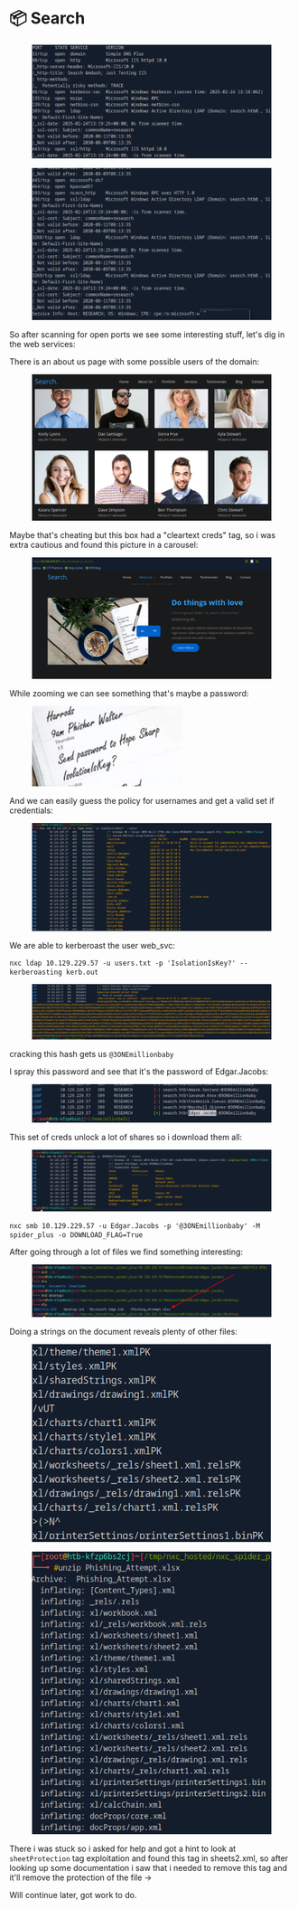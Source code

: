 # 📦 Search

<figure><img src="../../../.gitbook/assets/image (9) (1).png" alt=""><figcaption></figcaption></figure>

<figure><img src="../../../.gitbook/assets/image (1) (1) (1) (1) (1) (1) (1) (1) (1) (1) (1) (1) (1) (1).png" alt=""><figcaption></figcaption></figure>

So after scanning for open ports we see some interesting stuff, let's dig in the web services:

There is an about us page with some possible users of the domain:

<figure><img src="../../../.gitbook/assets/image (2) (1) (1) (1) (1) (1) (1) (1) (1) (1) (1) (1).png" alt=""><figcaption></figcaption></figure>

Maybe that's cheating but this box had a "cleartext creds" tag, so i was extra cautious and found this picture in a carousel:

<figure><img src="../../../.gitbook/assets/image (3) (1) (1) (1) (1) (1) (1) (1).png" alt=""><figcaption></figcaption></figure>

While zooming we can see something that's maybe a password:

<figure><img src="../../../.gitbook/assets/image (4) (1) (1) (1) (1) (1) (1).png" alt=""><figcaption></figcaption></figure>

And we can easily guess the policy for usernames and get a valid set if credentials:

<figure><img src="../../../.gitbook/assets/image (5) (1) (1) (1) (1) (1).png" alt=""><figcaption></figcaption></figure>

We are able to kerberoast the user web\_svc:

```
nxc ldap 10.129.229.57 -u users.txt -p 'IsolationIsKey?' --kerberoasting kerb.out
```

<figure><img src="../../../.gitbook/assets/image (6) (1) (1) (1) (1) (1).png" alt=""><figcaption></figcaption></figure>

cracking this hash gets us `@3ONEmillionbaby`

I spray this password and see that it's the password of Edgar.Jacobs:

<figure><img src="../../../.gitbook/assets/image (7) (1) (1) (1) (1).png" alt=""><figcaption></figcaption></figure>

This set of creds unlock a lot of shares so i download them all:

<figure><img src="../../../.gitbook/assets/image (8) (1) (1) (1).png" alt=""><figcaption></figcaption></figure>

```
nxc smb 10.129.229.57 -u Edgar.Jacobs -p '@3ONEmillionbaby' -M spider_plus -o DOWNLOAD_FLAG=True
```

After going through a lot of files we find something interesting:

<figure><img src="../../../.gitbook/assets/image (9) (1) (1).png" alt=""><figcaption></figcaption></figure>

Doing a strings on the document reveals plenty of other files:

<figure><img src="../../../.gitbook/assets/image (10) (1).png" alt=""><figcaption></figcaption></figure>

<figure><img src="../../../.gitbook/assets/image (11) (1).png" alt=""><figcaption></figcaption></figure>

There i was stuck so i asked for help and got a hint to look at `sheetProtection` tag exploitation and found this tag in sheets2.xml, so after looking up some documentation i saw that i needed to remove this tag and it'll remove the protection of the file ->

Will continue later, got work to do.
